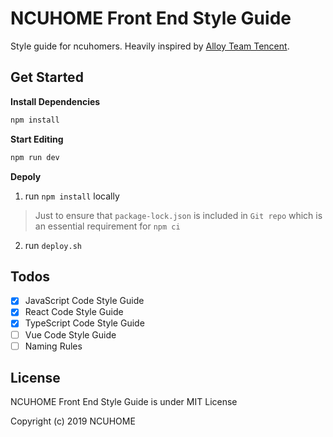 # NCUHOME Front End Style Guide

Style guide for ncuhomers. Heavily inspired by [Alloy Team Tencent](https://github.com/AlloyTeam/eslint-config-alloy).

## Get Started

**Install Dependencies**

```bash
npm install
```

**Start Editing**

```bash
npm run dev
```

**Depoly**

  1. run `npm install` locally
  > Just to ensure that `package-lock.json` is included in `Git repo` which is an essential requirement for `npm ci`
  2. run `deploy.sh`
  
## Todos

- [x] JavaScript Code Style Guide
- [x] React Code Style Guide
- [x] TypeScript Code Style Guide
- [ ] Vue Code Style Guide
- [ ] Naming Rules

## License

NCUHOME Front End Style Guide is under MIT License

Copyright (c) 2019 NCUHOME
